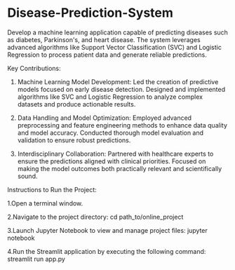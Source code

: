 # Disease-Prediction-System
Develop a machine learning application capable of predicting diseases such as diabetes, Parkinson's, and heart disease. The system leverages advanced algorithms like Support Vector Classification (SVC) and Logistic Regression to process patient data and generate reliable predictions.

Key Contributions:
1. Machine Learning Model Development:
Led the creation of predictive models focused on early disease detection.
Designed and implemented algorithms like SVC and Logistic Regression to analyze complex datasets and produce actionable results.

2. Data Handling and Model Optimization:
Employed advanced preprocessing and feature engineering methods to enhance data quality and model accuracy.
Conducted thorough model evaluation and validation to ensure robust predictions.

3. Interdisciplinary Collaboration:
Partnered with healthcare experts to ensure the predictions aligned with clinical priorities.
Focused on making the model outcomes both practically relevant and scientifically sound.

Instructions to Run the Project:

1.Open a terminal window.  

2.Navigate to the project directory:
cd path_to/online_project 

3.Launch Jupyter Notebook to view and manage project files:
jupyter notebook  

4.Run the Streamlit application by executing the following command:
streamlit run app.py  
